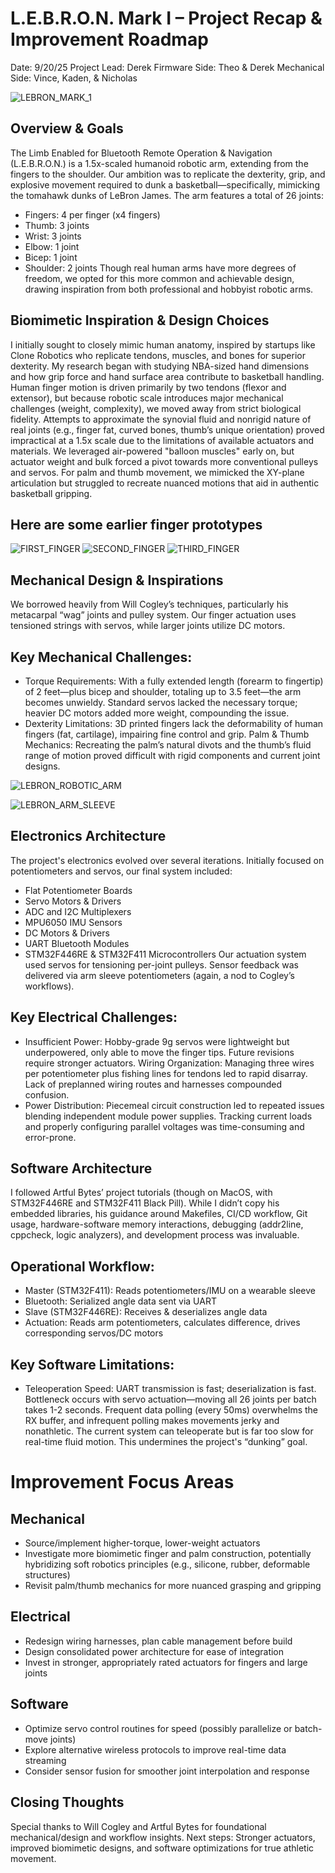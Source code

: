 # L.E.B.R.O.N. Mark I – Project Recap & Improvement Roadmap
Date: 9/20/25
Project Lead: Derek
Firmware Side: Theo & Derek
Mechanical Side: Vince, Kaden, & Nicholas

![LEBRON_MARK_1](images/LEBRON_MARK_1.jpg)

## Overview & Goals
The Limb Enabled for Bluetooth Remote Operation & Navigation (L.E.B.R.O.N.) is a 1.5x-scaled humanoid robotic arm, extending from the fingers to the shoulder. Our ambition was to replicate the dexterity, grip, and explosive movement required to dunk a basketball—specifically, mimicking the tomahawk dunks of LeBron James. The arm features a total of 26 joints:
- Fingers: 4 per finger (x4 fingers)
- Thumb: 3 joints
- Wrist: 3 joints
- Elbow: 1 joint
- Bicep: 1 joint
- Shoulder: 2 joints
Though real human arms have more degrees of freedom, we opted for this more common and achievable design, drawing inspiration from both professional and hobbyist robotic arms.

## Biomimetic Inspiration & Design Choices
I initially sought to closely mimic human anatomy, inspired by startups like Clone Robotics who replicate tendons, muscles, and bones for superior dexterity. My research began with studying NBA-sized hand dimensions and how grip force and hand surface area contribute to basketball handling.
Human finger motion is driven primarily by two tendons (flexor and extensor), but because robotic scale introduces major mechanical challenges (weight, complexity), we moved away from strict biological fidelity. Attempts to approximate the synovial fluid and nonrigid nature of real joints (e.g., finger fat, curved bones, thumb’s unique orientation) proved impractical at a 1.5x scale due to the limitations of available actuators and materials.
We leveraged air-powered "balloon muscles" early on, but actuator weight and bulk forced a pivot towards more conventional pulleys and servos. For palm and thumb movement, we mimicked the XY-plane articulation but struggled to recreate nuanced motions that aid in authentic basketball gripping.

## Here are some earlier finger prototypes
![FIRST_FINGER](images/FIRST_FINGER.jpg)
![SECOND_FINGER](images/MASSIVE_FINGER.jpg)
![THIRD_FINGER](images/FINGER_PROTOTYPE.jpg)

## Mechanical Design & Inspirations
We borrowed heavily from Will Cogley’s techniques, particularly his metacarpal “wag” joints and pulley system. Our finger actuation uses tensioned strings with servos, while larger joints utilize DC motors.
## Key Mechanical Challenges:
- Torque Requirements: With a fully extended length (forearm to fingertip) of 2 feet—plus bicep and shoulder, totaling up to 3.5 feet—the arm becomes unwieldy. Standard servos lacked the necessary torque; heavier DC motors added more weight, compounding the issue.
- Dexterity Limitations: 3D printed fingers lack the deformability of human fingers (fat, cartilage), impairing fine control and grip.
Palm & Thumb Mechanics: Recreating the palm’s natural divots and the thumb’s fluid range of motion proved difficult with rigid components and current joint designs.

![LEBRON_ROBOTIC_ARM](images/ROBOTIC_ARM_ELECTRONIC_PLACEMENTS.png)

![LEBRON_ARM_SLEEVE](images/ARM_SLEEVE_ELECTRONIC_PLACEMENTS.png)

## Electronics Architecture
The project's electronics evolved over several iterations. Initially focused on potentiometers and servos, our final system included:
- Flat Potentiometer Boards
- Servo Motors & Drivers
- ADC and I2C Multiplexers
- MPU6050 IMU Sensors
- DC Motors & Drivers
- UART Bluetooth Modules
- STM32F446RE & STM32F411 Microcontrollers
Our actuation system used servos for tensioning per-joint pulleys. Sensor feedback was delivered via arm sleeve potentiometers (again, a nod to Cogley’s workflows).
## Key Electrical Challenges:
- Insufficient Power: Hobby-grade 9g servos were lightweight but underpowered, only able to move the finger tips. Future revisions require stronger actuators.
Wiring Organization: Managing three wires per potentiometer plus fishing lines for tendons led to rapid disarray. Lack of preplanned wiring routes and harnesses compounded confusion.
- Power Distribution: Piecemeal circuit construction led to repeated issues blending independent module power supplies. Tracking current loads and properly configuring parallel voltages was time-consuming and error-prone.

## Software Architecture
I followed Artful Bytes’ project tutorials (though on MacOS, with STM32F446RE and STM32F411 Black Pill). While I didn’t copy his embedded libraries, his guidance around Makefiles, CI/CD workflow, Git usage, hardware-software memory interactions, debugging (addr2line, cppcheck, logic analyzers), and development process was invaluable.
## Operational Workflow:
- Master (STM32F411): Reads potentiometers/IMU on a wearable sleeve
- Bluetooth: Serialized angle data sent via UART
- Slave (STM32F446RE): Receives & deserializes angle data
- Actuation: Reads arm potentiometers, calculates difference, drives corresponding servos/DC motors
## Key Software Limitations:
- Teleoperation Speed: UART transmission is fast; deserialization is fast. Bottleneck occurs with servo actuation—moving all 26 joints per batch takes 1-2 seconds. Frequent data polling (every 50ms) overwhelms the RX buffer, and infrequent polling makes movements jerky and nonathletic. The current system can teleoperate but is far too slow for real-time fluid motion. This undermines the project's “dunking” goal.

# Improvement Focus Areas
## Mechanical
- Source/implement higher-torque, lower-weight actuators
- Investigate more biomimetic finger and palm construction, potentially hybridizing soft robotics principles (e.g., silicone, rubber, deformable structures)
- Revisit palm/thumb mechanics for more nuanced grasping and gripping
## Electrical
- Redesign wiring harnesses, plan cable management before build
- Design consolidated power architecture for ease of integration
- Invest in stronger, appropriately rated actuators for fingers and large joints
## Software
- Optimize servo control routines for speed (possibly parallelize or batch-move joints)
- Explore alternative wireless protocols to improve real-time data streaming
- Consider sensor fusion for smoother joint interpolation and response

## Closing Thoughts
Special thanks to Will Cogley and Artful Bytes for foundational mechanical/design and workflow insights. Next steps: Stronger actuators, improved biomimetic designs, and software optimizations for true athletic movement.
